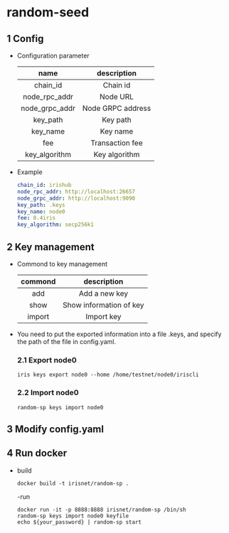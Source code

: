 # random-seed

## 1 Config

- Configuration parameter
  
    | name | description |
    | :---: | :---: |
    | chain_id | Chain id |
    | node_rpc_addr | Node URL |
    | node_grpc_addr | Node GRPC address |
    | key_path | Key path |
    | key_name | Key name |
    | fee | Transaction fee |
    | key_algorithm | Key algorithm |

- Example
    ```yaml
    chain_id: irishub
    node_rpc_addr: http://localhost:26657
    node_grpc_addr: http://localhost:9090
    key_path: .keys
    key_name: node0
    fee: 0.4iris
    key_algorithm: secp256k1
    ```

## 2 Key management

  - Commond to key management
    
    | commond | description |
    | :---: | :---: |
    | add | Add a new key |
    | show | Show information of key |
    | import | Import key |
      
- You need to put the exported information into a file .keys, and specify the path of the file in config.yaml.

  ### 2.1 Export node0

    ```shell
    iris keys export node0 --home /home/testnet/node0/iriscli
    ```

  ### 2.2 Import node0

    ```shell
    random-sp keys import node0
    ```

## 3 Modify config.yaml

## 4 Run docker

- build
  
    ```shell
    docker build -t irisnet/random-sp .
    ```
    
  -run

    ```shell
    docker run -it -p 8888:8888 irisnet/random-sp /bin/sh
    random-sp keys import node0 keyfile
    echo ${your_password} | random-sp start
    ```